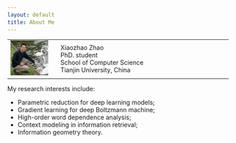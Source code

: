 ```yaml
---
layout: default
title: About Me
---
```


<table border="0">
  <tr>
    <td width="20%"><img src="./img/photo.jpg" width="100%"></td>
    <td width="2%"></td>
    <td width="78%">
    Xiaozhao Zhao <br />
    PhD. student <br />
    School of Computer Science <br />
    Tianjin University, China <br />
    </td>
  </tr>
</table>

My research interests include: 

* Parametric reduction for deep learning models;
* Gradient learning for deep Boltzmann machine;
* High-order word dependence analysis;
* Context modeling in information retrieval;
* Information geometry theory.

